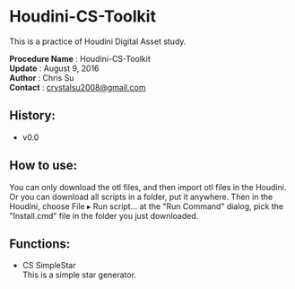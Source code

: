 # Houdini-CS-Toolkit
This is a practice of Houdini Digital Asset study.

__Procedure Name__ : Houdini-CS-Toolkit<br>
__Update__ : August 9, 2016<br>
__Author__ : Chris Su<br>
__Contact__ : crystalsu2008@gmail.com<br>

## History:
* v0.0

## How to use:
You can only download the otl files, and then import otl files in the Houdini. Or you can download all scripts in a folder, put it anywhere. Then in the Houdini, choose File ▸ Run script... at the "Run Command" dialog, pick the "Install.cmd" file in the folder you just downloaded.

## Functions:
* CS SimpleStar<br>
This is a simple star generator.
